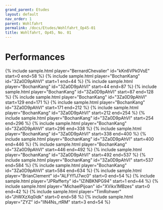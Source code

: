```yaml
---
grand_parent: Etudes
layout: default
nav_order: 1
parent: Wohlfahrt
permalink: /docs/Etudes/Wohlfahrt_Op45-01
title: Wohlfahrt, Op45, No. 01
---
```

# Performances
<div class="sample-container">
    {% include sample.html player="BernardChevalier" id="kKn6VPk0VsE" start=0 end=58 %}
    {% include sample.html player="BochanKang" id="3Za0D9pAhVI" start=1 end=44 %}
    {% include sample.html player="BochanKang" id="3Za0D9pAhVI" start=44 end=87 %}
    {% include sample.html player="BochanKang" id="3Za0D9pAhVI" start=87 end=128 %}
    {% include sample.html player="BochanKang" id="3Za0D9pAhVI" start=129 end=171 %}
    {% include sample.html player="BochanKang" id="3Za0D9pAhVI" start=171 end=212 %}
    {% include sample.html player="BochanKang" id="3Za0D9pAhVI" start=212 end=254 %}
    {% include sample.html player="BochanKang" id="3Za0D9pAhVI" start=254 end=296 %}
    {% include sample.html player="BochanKang" id="3Za0D9pAhVI" start=296 end=338 %}
    {% include sample.html player="BochanKang" id="3Za0D9pAhVI" start=338 end=400 %}
    {% include sample.html player="BochanKang" id="3Za0D9pAhVI" start=400 end=446 %}
    {% include sample.html player="BochanKang" id="3Za0D9pAhVI" start=446 end=492 %}
    {% include sample.html player="BochanKang" id="3Za0D9pAhVI" start=492 end=537 %}
    {% include sample.html player="BochanKang" id="3Za0D9pAhVI" start=537 end=584 %}
    {% include sample.html player="BochanKang" id="3Za0D9pAhVI" start=584 end=634 %}
    {% include sample.html player="BrianClement" id="ALFYf1J7wc0" start=0 end=54 %}
    {% include sample.html player="JPRafferty" id="IZiNBKNPG94" start=1 end=44 %}
    {% include sample.html player="MichaelPijoan" id="XVikx1MBzes" start=0 end=42 %}
    {% include sample.html player="TimRohwer" id="JhWXzXq0idk" start=0 end=58 %}
    {% include sample.html player="ZYZ" id="llN4Ns_rtRM" start=3 end=54 %}
</div>